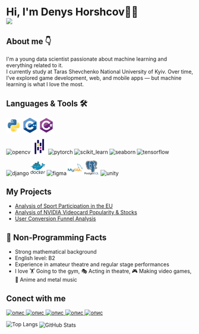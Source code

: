 
<div align="left"">
  <h1 style="margin: 0;">Hi, I'm Denys Horshcov🧑‍💻</h1>
</div>

<img align="centre" height="150" src="https://media.giphy.com/media/v1.Y2lkPTc5MGI3NjExcXhmN3h0NW40YW5xNnpyN2l2bWFicXM3ZDVnNG0wd2sycTk5ZXJ3cSZlcD12MV9naWZzX3NlYXJjaCZjdD1n/zwDNti5vWFujS/giphy.gif"  />

## About me 👇

I'm a young data scientist passionate about machine learning and everything related to it.  
I currently study at Taras Shevchenko National University of Kyiv.
Over time, I’ve explored game development, web, and mobile apps — but machine learning is what I love the most.  

## Languages & Tools 🛠️
<p align="left"> 
  <img src="https://raw.githubusercontent.com/devicons/devicon/master/icons/python/python-original.svg" alt="python" width="40" height="40"/> 
  <img src="https://raw.githubusercontent.com/devicons/devicon/master/icons/cplusplus/cplusplus-original.svg" alt="cplusplus" width="40" height="40"/> 
  <img src="https://raw.githubusercontent.com/devicons/devicon/master/icons/csharp/csharp-original.svg" alt="csharp" width="40" height="40"/> 
</p>
<p align="left"> 
  <img src="https://www.vectorlogo.zone/logos/opencv/opencv-icon.svg" alt="opencv" width="40" height="40"/> 
  <img src="https://raw.githubusercontent.com/devicons/devicon/2ae2a900d2f041da66e950e4d48052658d850630/icons/pandas/pandas-original.svg" alt="pandas" width="40" height="40"/> 
  <img src="https://www.vectorlogo.zone/logos/pytorch/pytorch-icon.svg" alt="pytorch" width="40" height="40"/> 
  <img src="https://upload.wikimedia.org/wikipedia/commons/0/05/Scikit_learn_logo_small.svg" alt="scikit_learn" width="40" height="40"/> 
  <img src="https://seaborn.pydata.org/_images/logo-mark-lightbg.svg" alt="seaborn" width="40" height="40"/> 
  <img src="https://www.vectorlogo.zone/logos/tensorflow/tensorflow-icon.svg" alt="tensorflow" width="40" height="40"/> 
</p>
<p align="left"> 
  <img src="https://cdn.worldvectorlogo.com/logos/django.svg" alt="django" width="40" height="40"/> 
  <img src="https://raw.githubusercontent.com/devicons/devicon/master/icons/docker/docker-original-wordmark.svg" alt="docker" width="40" height="40"/> 
  <img src="https://www.vectorlogo.zone/logos/figma/figma-icon.svg" alt="figma" width="40" height="40"/> 
  <img src="https://raw.githubusercontent.com/devicons/devicon/master/icons/mysql/mysql-original-wordmark.svg" alt="mysql" width="40" height="40"/> 
  <img src="https://raw.githubusercontent.com/devicons/devicon/master/icons/postgresql/postgresql-original-wordmark.svg" alt="postgresql" width="40" height="40"/> 
  <img src="https://www.vectorlogo.zone/logos/unity3d/unity3d-icon.svg" alt="unity" width="40" height="40"/> 
</p>


## My Projects

- [Analysis of Sport Participation in the EU](https://github.com/DenysHorshcov/analysis_sport_EU)  
- [Analysis of NVIDIA Videocard Popularity & Stocks](https://github.com/DenysHorshcov/analysis_popularity_videocards_and_stocks_NVDIA)  
- [User Conversion Funnel Analysis](https://github.com/DenysHorshcov/analysis_users_conversion)


## 🧾 Non-Programming Facts

- Strong mathematical background  
- English level: B2  
- Experience in amateur theatre and regular stage performances
- I love 🏋️ Going to the gym, 🎭 Acting in theatre, 🎮 Making video games, 🎸 Anime and metal music

## Conect with me
<div align="left">
  <p></p>
  <a href="https://t.me/DsHrshkv" target="_blank">
    <img src="https://cdn0.iconfinder.com/data/icons/tuts/256/telegram.png" alt="опис" width="50"/>
  </a>
  <a href="https://www.kaggle.com/goody132" target="_blank">
    <img src="https://cdn4.iconfinder.com/data/icons/logos-and-brands/512/189_Kaggle_logo_logos-512.png" alt="опис" width="50"/>
  </a>
  <a href="https://www.linkedin.com/in/denys-horshkov-a01538361/" target="_blank">
    <img src="https://encrypted-tbn0.gstatic.com/images?q=tbn:ANd9GcSIaMRGRXIcw7PLuQwrNT3owQpigxHG_LJNWQ&s" alt="опис" width="50"/>
  </a>
  <a href="https://discord.com/users/1292909851151958147" target="_blank">
    <img src="https://encrypted-tbn0.gstatic.com/images?q=tbn:ANd9GcSDoLFER9GjIK7uLkNCuXjUizCgzENZ8-3AUQ&s" alt="опис" width="50"/>
  </a>
  <a href="https://www.facebook.com/share/1S2tiFtgRM/" target="_blank">
    <img src="https://upload.wikimedia.org/wikipedia/commons/thumb/b/b8/2021_Facebook_icon.svg/2048px-2021_Facebook_icon.svg.png" alt="опис" width="50"/>
  </a>
</div>



<p><img align="left" src="https://github-readme-stats.vercel.app/api/top-langs?username=denyshorshcov&show_icons=true&locale=en&layout=compact" alt="Top Langs" /></p>

<p>&nbsp;<img align="center" src="https://github-readme-stats.vercel.app/api?username=denyshorshcov&show_icons=true&locale=en" alt="GitHub Stats" /></p>
